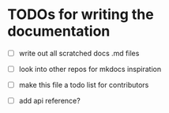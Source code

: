 # TODOs for writing the documentation

- [ ] write out all scratched docs .md  files

- [ ] look into other repos for mkdocs inspiration

- [ ] make this file a todo list for contributors

- [ ] add api reference?
